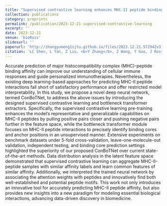 ```yaml
---
title: "Supervised contrastive learning enhances MHC-II peptide binding affinity prediction"
collection: publications
category: preprints
permalink: /publication/2023-12-21-supervised-contrastive-learning
excerpt: ''
date: 2023-12-21
venue: 'bioRxiv'
slidesurl: ''
paperurl: 'http://zhangyumeng1sjtu.github.io/files/2023.12.21.572942v3.full.pdf'
citation: 'LC Shen, L Yan, Z Liu, <b>Y Zhang</b>, Z Wang, Y Guo, J Rossjohn, J Song & DJ Yu. (2023) ConBoTNet: supervised contrastive learning enhances MHC-II peptide binding affinity prediction. <i>bioRxiv</i>, 2023.12.21.572942.'
---
```

Accurate prediction of major histocompatibility complex (MHC)-peptide binding affinity can improve our understanding of cellular immune responses and guide personalized immunotherapies. Nevertheless, the existing deep learning-based approaches for predicting MHC-II peptide interactions fall short of satisfactory performance and offer restricted model interpretability. In this study, we propose a novel deep neural network, termed ConBoTNet, to address the above issues by introducing the designed supervised contrastive learning and bottleneck transformer extractors. Specifically, the supervised contrastive learning pre-training enhances the model’s representative and generalizable capabilities on MHC-II peptides by pulling positive pairs closer and pushing negative pairs further in the feature space, while the bottleneck transformer module focuses on MHC-II peptide interactions to precisely identify binding cores and anchor positions in an unsupervised manner. Extensive experiments on benchmark datasets under 5-fold cross-validation, leave-one-molecule-out validation, independent testing, and binding core prediction settings highlighted the superiority of our proposed ConBoTNet over current state-of-the-art methods. Data distribution analysis in the latent feature space demonstrated that supervised contrastive learning can aggregate MHC-II-peptide samples with similar affinity labels and learn common features of similar affinity. Additionally, we interpreted the trained neural network by associating the attention weights with peptides and innovatively find both well-established and potential peptide motifs. This work not only introduces an innovative tool for accurately predicting MHC-II peptide affinity, but also provides new insights into a new paradigm for modeling essential biological interactions, advancing data-driven discovery in biomedicine.
